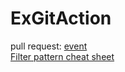 # ExGitAction

pull request: [event](https://docs.github.com/en/actions/using-workflows/events-that-trigger-workflows#pull_request) </br>
[Filter pattern cheat sheet](https://docs.github.com/en/actions/using-workflows/workflow-syntax-for-github-actions#filter-pattern-cheat-sheet)
